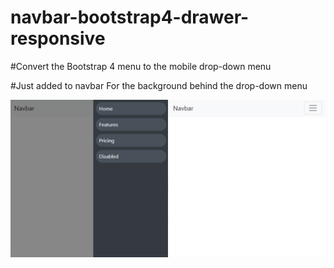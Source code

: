 # navbar-bootstrap4-drawer-responsive

#Convert the Bootstrap 4 menu to the mobile drop-down menu

#Just <span class="collapse-bg"></span> added to navbar For the background behind the drop-down menu

![navbar-bootstrap4-drawer-responsive](navbar-bootstrap4-drawer-responsive.png)

